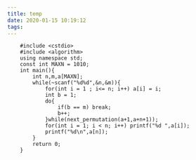 ```yaml
---
title: temp
date: 2020-01-15 10:19:12
tags:
---
```

		#include <cstdio>
		#include <algorithm>
		using namespace std;
		const int MAXN = 1010;
		int main(){
			int n,m,a[MAXN];
			while(~scanf("%d%d",&n,&m)){
				for(int i = 1 ; i<= n; i++) a[i] = i;
				int b = 1;
				do{
					if(b == m) break;
					b++;
				}while(next_permutation(a+1,a+n+1));
				for(int i = 1; i < n; i++) printf("%d ",a[i]);
				printf("%d\n",a[n]);
			}
			return 0;
		}